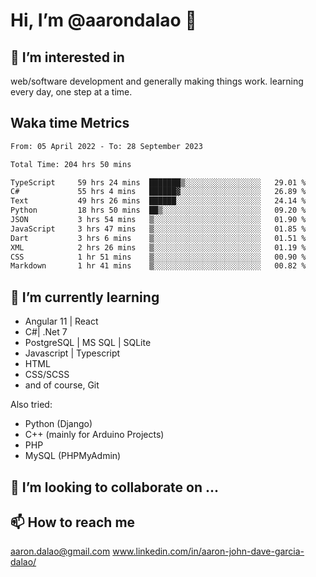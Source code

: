# __Hi, I’m @aarondalao__ 👋 
## 👀 I’m interested in 
web/software development and generally making things work.
learning every day, one step at a time. 

## Waka time Metrics
<!--START_SECTION:waka-->

```txt
From: 05 April 2022 - To: 28 September 2023

Total Time: 204 hrs 50 mins

TypeScript     59 hrs 24 mins  ███████▒░░░░░░░░░░░░░░░░░   29.01 %
C#             55 hrs 4 mins   ██████▓░░░░░░░░░░░░░░░░░░   26.89 %
Text           49 hrs 26 mins  ██████░░░░░░░░░░░░░░░░░░░   24.14 %
Python         18 hrs 50 mins  ██▒░░░░░░░░░░░░░░░░░░░░░░   09.20 %
JSON           3 hrs 54 mins   ▒░░░░░░░░░░░░░░░░░░░░░░░░   01.90 %
JavaScript     3 hrs 47 mins   ▒░░░░░░░░░░░░░░░░░░░░░░░░   01.85 %
Dart           3 hrs 6 mins    ▒░░░░░░░░░░░░░░░░░░░░░░░░   01.51 %
XML            2 hrs 26 mins   ▒░░░░░░░░░░░░░░░░░░░░░░░░   01.19 %
CSS            1 hr 51 mins    ▒░░░░░░░░░░░░░░░░░░░░░░░░   00.90 %
Markdown       1 hr 41 mins    ▒░░░░░░░░░░░░░░░░░░░░░░░░   00.82 %
```

<!--END_SECTION:waka-->

## 🌱 I’m currently learning 

- Angular 11 | React 
- C#| .Net 7
- PostgreSQL | MS SQL | SQLite
- Javascript | Typescript
- HTML 
- CSS/SCSS
- and of course, Git 


Also tried:
- Python (Django)
- C++ (mainly for Arduino Projects)
- PHP
- MySQL (PHPMyAdmin)


## 💞️ I’m looking to collaborate on ...

## 📫 How to reach me 
aaron.dalao@gmail.com
www.linkedin.com/in/aaron-john-dave-garcia-dalao/

<!---
aarondalao/aarondalao is a ✨ special ✨ repository because its `README.md` (this file) appears on your GitHub profile.
You can click the Preview link to take a look at your changes.
--->
